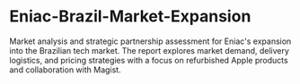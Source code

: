 # Eniac-Brazil-Market-Expansion
Market analysis and strategic partnership assessment for Eniac's expansion into the Brazilian tech market. The report explores market demand, delivery logistics, and pricing strategies with a focus on refurbished Apple products and collaboration with Magist.
